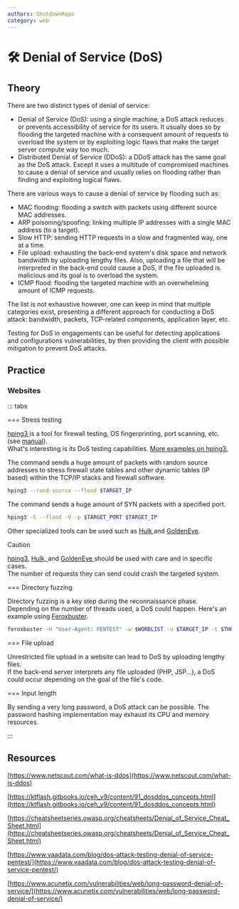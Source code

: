 ```yaml
---
authors: ShutdownRepo
category: web
---
```


# 🛠️ Denial of Service (DoS)

## Theory

There are two distinct types of denial of service:

* Denial of Service (DoS): using a single machine, a DoS attack reduces or prevents accessibility of service for its users. It usually does so by flooding the targeted machine with a consequent amount of requests to overload the system or by exploiting logic flaws that make the target server compute way too much.
* Distributed Denial of Service (DDoS): a DDoS attack has the same goal as the DoS attack. Except it uses a multitude of compromised machines to cause a denial of service and usually relies on flooding rather than finding and exploiting logical flaws.

There are various ways to cause a denial of service by flooding such as:

* MAC flooding: flooding a switch with packets using different source MAC addresses.
* ARP poisoning/spoofing: linking multiple IP addresses with a single MAC address (to a target).
* Slow HTTP: sending HTTP requests in a slow and fragmented way, one at a time.
* File upload: exhausting the back-end system's disk space and network bandwidth by uploading lengthy files. Also, uploading a file that will be interpreted in the back-end could cause a DoS, if the file uploaded is malicious and its goal is to overload the system.
* ICMP flood: flooding the targeted machine with an overwhelming amount of ICMP requests.

The list is not exhaustive however, one can keep in mind that multiple categories exist, presenting a different approach for conducting a DoS attack: bandwidth, packets, TCP-related components, application layer, etc.

Testing for DoS in engagements can be useful for detecting applications and configurations vulnerabilities, by then providing the client with possible mitigation to prevent DoS attacks.

## Practice

### Websites

::: tabs

=== Stress testing

[hping3 ](https://github.com/antirez/hping)is a tool for firewall testing, OS fingerprinting, port scanning, etc. (see [manual](https://linux.die.net/man/8/hping3)).\
What's interesting is its DoS testing capabilities. [More examples on hping3.](https://linuxhint.com/hping3/)

The command sends a huge amount of packets with random source addresses to stress firewall state tables and other dynamic tables (IP based) within the TCP/IP stacks and firewall software.

```bash
hping3 --rand-source --flood $TARGET_IP
```

The command sends a huge amount of SYN packets with a specified port.

```bash
hping3 -S --flood -V -p $TARGET_PORT $TARGET_IP
```

Other specialized tools can be used such as [Hulk ](https://github.com/grafov/hulk)and [GoldenEye](https://github.com/jseidl/GoldenEye).

> [!CAUTION]
> [hping3](https://github.com/antirez/hping), [Hulk, ](https://github.com/grafov/hulk)and [GoldenEye ](https://github.com/jseidl/GoldenEye)should be used with care and in specific cases. \
> The number of requests they can send could crash the targeted system.


=== Directory fuzzing

Directory fuzzing is a key step during the reconnaissance phase. Depending on the number of threads used, a DoS could happen. Here's an example using [Feroxbuster](https://github.com/epi052/feroxbuster#threads-and-connection-limits-at-a-high-level).

```bash
feroxbuster -H "User-Agent: PENTEST" -w $WORDLIST -u $TARGET_IP -t $THREADS
```


=== File upload

Unrestricted file upload in a website can lead to DoS by uploading lengthy files.\
If the back-end server interprets any file uploaded (PHP, JSP...), a DoS could occur depending on the goal of the file's code.


=== Input length

By sending a very long password, a DoS attack can be possible. The password hashing implementation may exhaust its CPU and memory resources.

:::


## Resources

[https://www.netscout.com/what-is-ddos](https://www.netscout.com/what-is-ddos)

[https://ktflash.gitbooks.io/ceh_v9/content/91_dosddos_concepts.html](https://ktflash.gitbooks.io/ceh_v9/content/91_dosddos_concepts.html)

[https://cheatsheetseries.owasp.org/cheatsheets/Denial_of_Service_Cheat_Sheet.html](https://cheatsheetseries.owasp.org/cheatsheets/Denial_of_Service_Cheat_Sheet.html)

[https://www.vaadata.com/blog/dos-attack-testing-denial-of-service-pentest/](https://www.vaadata.com/blog/dos-attack-testing-denial-of-service-pentest/)

[https://www.acunetix.com/vulnerabilities/web/long-password-denial-of-service/](https://www.acunetix.com/vulnerabilities/web/long-password-denial-of-service/)